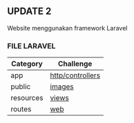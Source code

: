 ## UPDATE 2
Website menggunakan framework Laravel

### FILE LARAVEL
| Category | Challenge |
| --- | --- |
| app          | [http/controllers](/app/)
| public       | [images](/public/)
| resources    | [views](/resources/)
| routes       | [web](/routes/)
